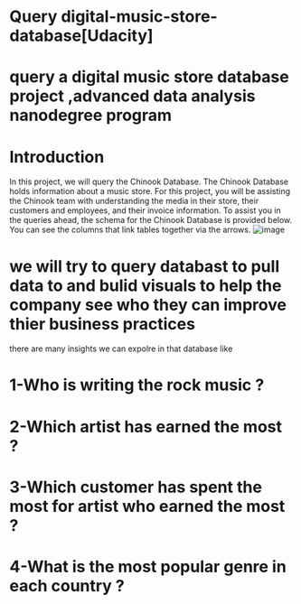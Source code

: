 #  Query digital-music-store-database[Udacity]
# query a digital music store database project ,advanced data analysis nanodegree program
# Introduction
In this project, we will query the Chinook Database. The Chinook Database holds information about a music store. For this project, you will be assisting the Chinook team with understanding the media in their store, their customers and employees, and their invoice information. To assist you in the queries ahead, the schema for the Chinook Database is provided below. You can see the columns that link tables together via the arrows.
![image](https://user-images.githubusercontent.com/101069443/158467507-b7649320-3792-48e9-a7c2-002c49dce090.png)
# we will try to query databast to pull data to and bulid visuals to help the company see who they can improve thier business practices
there are many insights we can expolre in that database like
# 1-Who is writing the rock music ?
# 2-Which artist has earned the most ?
# 3-Which customer has spent the most for artist who earned the most ?
# 4-What is the most popular genre in each country ?




